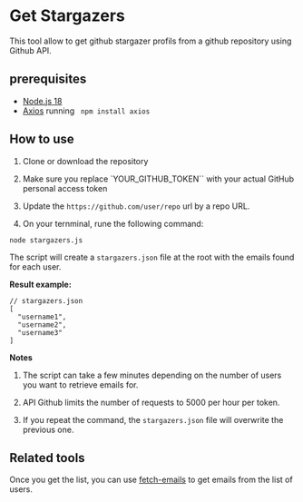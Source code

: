 # Get Stargazers

This tool allow to get github stargazer profils from a github repository using Github API.

## prerequisites
- [Node.js 18](https://nodejs.org/fr)
- [Axios](https://axios-http.com/fr/docs/intro) running ` npm install axios`

## How to use

1. Clone or download the repository

2. Make sure you replace `YOUR_GITHUB_TOKEN`` with your actual GitHub personal access token

3. Update the `https://github.com/user/repo` url by a repo URL.

4. On your ternminal, rune the following command:

```
node stargazers.js
```

The script will create a `stargazers.json` file at the root with the emails found for each user.

**Result example:**

```
// stargazers.json
[
  "username1",
  "username2",
  "username3"
]
```

**Notes**

1. The script can take a few minutes depending on the number of users you want to retrieve emails for.

2. API Github limits the number of requests to 5000 per hour per token.

3. If you repeat the command, the `stargazers.json` file will overwrite the previous one.

## Related tools
Once you get the list, you can use [fetch-emails](https://github.com/SebConejo/fetch-emails) to get emails from the list of users.

